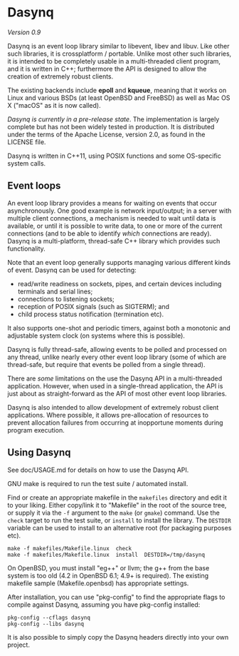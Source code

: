 # Dasynq

_Version 0.9_

Dasynq is an event loop library similar to libevent, libev and libuv. Like other such libraries, it is
crossplatform / portable. Unlike most other such libraries, it is intended to be completely usable in
a multi-threaded client program, and it is written in C++; furthermore the API is designed to allow
the creation of extremely robust clients.

The existing backends include **epoll** and **kqueue**, meaning that it works on Linux and various
BSDs (at least OpenBSD and FreeBSD) as well as Mac OS X ("macOS" as it is now called).

*Dasynq is currently in a pre-release state*. The implementation is largely complete but has not been
widely tested in production. It is distributed under the terms of the Apache License, version 2.0,
as found in the LICENSE file.

Dasynq is written in C++11, using POSIX functions and some OS-specific system calls.


## Event loops

An event loop library provides a means for waiting on events that occur asynchronously. One good
example is network input/output; in a server with multiple client connections, a mechanism is needed to
wait until data is available, or until it is possible to write data, to one or more of the current
connections (and to be able to identify _which_ connections are ready). Dasynq is a multi-platform,
thread-safe C++ library which provides such functionality.

Note that an event loop generally supports managing various different kinds of event. Dasynq can be used
for detecting:
- read/write readiness on sockets, pipes, and certain devices including terminals and serial lines;
- connections to listening sockets;
- reception of POSIX signals (such as SIGTERM); and
- child process status notification (termination etc).

It also supports one-shot and periodic timers, against both a monotonic and adjustable system clock
(on systems where this is possible).

Dasynq is fully thread-safe, allowing events to be polled and processed on any thread, unlike nearly
every other event loop library (some of which are thread-safe, but require that events be polled
from a single thread).

There are _some_ limitations on the use the Dasynq API in a multi-threaded application. However,
when used in a single-thread application, the API is just about as straight-forward as the API of most
other event loop libraries.

Dasynq is also intended to allow development of extremely robust client applications. Where possible, it
allows pre-allocation of resources to prevent allocation failures from occurring at inopportune moments
during program execution.


## Using Dasynq

See doc/USAGE.md for details on how to use the Dasynq API.

GNU make is required to run the test suite / automated install.

Find or create an appropriate makefile in the `makefiles` directory and edit it to your liking.
Either copy/link it to "Makefile" in the root of the source tree, or supply it via the `-f` argument to
the `make` (or `gmake`) command. Use the `check` target to run the test suite, or `install` to install
the library. The `DESTDIR` variable can be used to install to an alternative root (for packaging purposes
etc).

    make -f makefiles/Makefile.linux  check
    make -f makefiles/Makefile.linux  install  DESTDIR=/tmp/dasynq

On OpenBSD, you must install "eg++" or llvm; the g++ from the base system is too old (4.2 in OpenBSD 6.1;
4.9+ is required). The existing makefile sample (Makefile.openbsd) has appropriate settings.

After installation, you can use "pkg-config" to find the appropriate flags to compile against Dasynq,
assuming you have pkg-config installed:

    pkg-config --cflags dasynq
    pkg-config --libs dasynq

It is also possible to simply copy the Dasynq headers directly into your own project.
